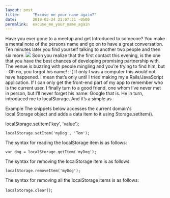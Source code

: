 ```yaml
---
layout: post
title:      "Excuse me your name again?"
date:       2019-02-24 21:07:31 -0500
permalink:  excuse_me_your_name_again
---
```



Have you ever gone to a meetup and get Introduced to someone?
 You make a mental note of the persons name and go on to have a great conversation. Ten minutes later you find yourself talking to another two people and then six more.
 ![](https://imgur.com/a/A1muyg0)
Soon you realize that the first contact this evening, is the one that you have the best chances of developing promising partnership with. The venue is buzzing with people mingling and you’re trying to find him, but - Oh no, you forgot his name!
:-( If only I was a computer this would not have happened. I mean that’s only until I tried making my a Rails/JavaScript application.
If I can only get the front-end part of my app to remember who is the current user. 
I finally turn to a good friend, one whom I’ve never met in person, but I’ll never forget his name: Google that is. He in turn, introduced me to localStorage.
And it’s a simple as 

Example
The snippets below accesses the current domain's local Storage object and adds a data item to it using Storage.setItem().

localStorage.setItem('key', 'value');
```
localStorage.setItem('myDog', 'Tom');
```

The syntax for reading the localStorage item is as follows:

`var dog = localStorage.getItem('myDog');`

The syntax for removing the localStorage item is as follows:

`localStorage.removeItem('myDog');`

The syntax for removing all the localStorage items is as follows:

`localStorage.clear()`;


